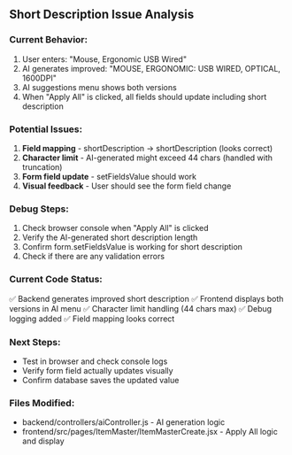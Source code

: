 ## Short Description Issue Analysis

### Current Behavior:
1. User enters: "Mouse, Ergonomic USB Wired"
2. AI generates improved: "MOUSE, ERGONOMIC: USB WIRED, OPTICAL, 1600DPI"
3. AI suggestions menu shows both versions
4. When "Apply All" is clicked, all fields should update including short description

### Potential Issues:
1. **Field mapping** - shortDescription -> shortDescription (looks correct)
2. **Character limit** - AI-generated might exceed 44 chars (handled with truncation)
3. **Form field update** - setFieldsValue should work
4. **Visual feedback** - User should see the form field change

### Debug Steps:
1. Check browser console when "Apply All" is clicked
2. Verify the AI-generated short description length
3. Confirm form.setFieldsValue is working for short description
4. Check if there are any validation errors

### Current Code Status:
✅ Backend generates improved short description
✅ Frontend displays both versions in AI menu
✅ Character limit handling (44 chars max)
✅ Debug logging added
✅ Field mapping looks correct

### Next Steps:
- Test in browser and check console logs
- Verify form field actually updates visually
- Confirm database saves the updated value

### Files Modified:
- backend/controllers/aiController.js - AI generation logic
- frontend/src/pages/ItemMaster/ItemMasterCreate.jsx - Apply All logic and display
